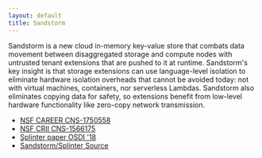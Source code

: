 ```yaml
---
layout: default
title: Sandstorm
---
```


Sandstorm is a new cloud in-memory key-value store that combats data movement
between disaggregated storage and compute nodes with untrusted tenant
extensions that are pushed to it at runtime.  Sandstorm's key insight is that
storage extensions can use language-level isolation to eliminate hardware
isolation overheads that cannot be avoided today: not with virtual machines,
containers, nor serverless Lambdas. Sandstorm also eliminates copying data for
safety, so extensions benefit from low-level hardware functionality like
zero-copy network transmission.

 - [NSF CAREER CNS-1750558](https://www.nsf.gov/awardsearch/showAward?AWD_ID=1750558&HistoricalAwards=false)
 - [NSF CRII CNS-1566175](https://www.nsf.gov/awardsearch/showAward?AWD_ID=1566175&HistoricalAwards=false)
 - [Splinter paper OSDI '18](https://www.usenix.org/node/222600)
 - [Sandstorm/Splinter Source](https://github.com/utah-scs/Sandstorm/)
